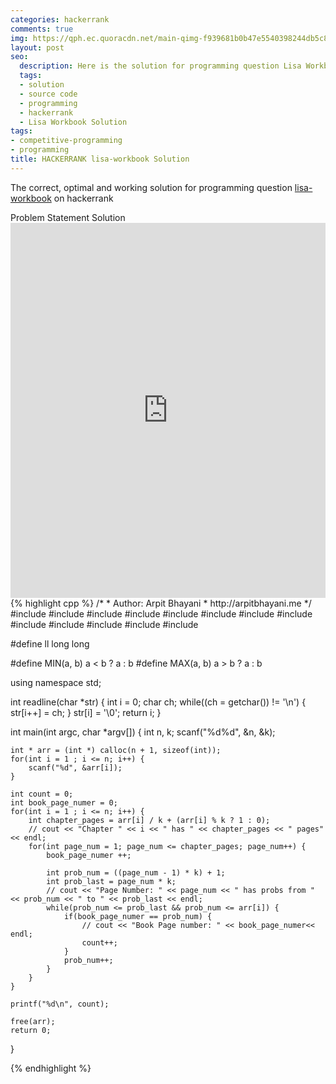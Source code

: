 ```yaml
---
categories: hackerrank
comments: true
img: https://qph.ec.quoracdn.net/main-qimg-f939681b0b47e5540398244db5c8966f?convert_to_webp=true
layout: post
seo:
  description: Here is the solution for programming question Lisa Workbook on hackerrank
  tags:
  - solution
  - source code
  - programming
  - hackerrank
  - Lisa Workbook Solution
tags:
- competitive-programming
- programming
title: HACKERRANK lisa-workbook Solution
---
```

The correct, optimal and working solution for programming question [lisa-workbook](https://www.hackerrank.com/challenges/lisa-workbook) on hackerrank

<div class="ui secondary pointing large menu">
  <a class="grey item" data-tab="problem-statement">
    Problem Statement
  </a>
  <a class="active item grey" data-tab="solution">
    Solution
  </a>
</div>
<div class="ui bottom attached tab" data-tab="problem-statement">
    <iframe src="https://www.hackerrank.com/challenges/lisa-workbook" width="100%" height="600px" style="overflow: scroll; border: none;"></iframe>
</div>
<div class="ui bottom attached active tab" data-tab="solution">
{% highlight cpp %}
/*
 *  Author: Arpit Bhayani
 *  http://arpitbhayani.me
 */
#include <cmath>
#include <cstdio>
#include <cstdlib>
#include <climits>
#include <deque>
#include <iostream>
#include <list>
#include <limits>
#include <map>
#include <queue>
#include <set>
#include <stack>
#include <vector>

#define ll long long

#define MIN(a, b) a < b ? a : b
#define MAX(a, b) a > b ? a : b

using namespace std;

int readline(char *str) {
    int i = 0;
    char ch;
    while((ch = getchar()) != '\n') {
        str[i++] = ch;
    }
    str[i] = '\0';
    return i;
}

int main(int argc, char *argv[]) {
    int n, k;
    scanf("%d%d", &n, &k);

    int * arr = (int *) calloc(n + 1, sizeof(int));
    for(int i = 1 ; i <= n; i++) {
        scanf("%d", &arr[i]);
    }

    int count = 0;
    int book_page_numer = 0;
    for(int i = 1 ; i <= n; i++) {
        int chapter_pages = arr[i] / k + (arr[i] % k ? 1 : 0);
        // cout << "Chapter " << i << " has " << chapter_pages << " pages" << endl;
        for(int page_num = 1; page_num <= chapter_pages; page_num++) {
            book_page_numer ++;

            int prob_num = ((page_num - 1) * k) + 1;
            int prob_last = page_num * k;
            // cout << "Page Number: " << page_num << " has probs from " << prob_num << " to " << prob_last << endl;
            while(prob_num <= prob_last && prob_num <= arr[i]) {
                if(book_page_numer == prob_num) {
                    // cout << "Book Page number: " << book_page_numer<< endl;
                    count++;
                }
                prob_num++;
            }
        }
    }

    printf("%d\n", count);

    free(arr);
    return 0;
}

{% endhighlight %}
</div>
